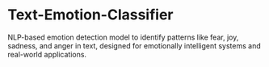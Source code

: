 # Text-Emotion-Classifier
NLP-based emotion detection model to identify patterns like fear, joy, sadness, and anger in text, designed for emotionally intelligent systems and real-world applications.
